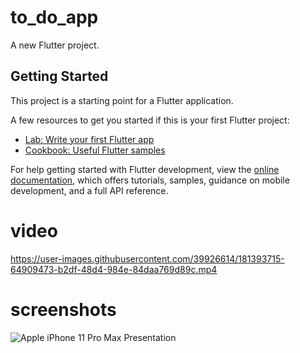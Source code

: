 # to_do_app

A new Flutter project.

## Getting Started

This project is a starting point for a Flutter application.

A few resources to get you started if this is your first Flutter project:

- [Lab: Write your first Flutter app](https://docs.flutter.dev/get-started/codelab)
- [Cookbook: Useful Flutter samples](https://docs.flutter.dev/cookbook)

For help getting started with Flutter development, view the
[online documentation](https://docs.flutter.dev/), which offers tutorials,
samples, guidance on mobile development, and a full API reference.

# video

https://user-images.githubusercontent.com/39926614/181393715-64909473-b2df-48d4-984e-84daa769d89c.mp4
# screenshots

![Apple iPhone 11 Pro Max Presentation](https://user-images.githubusercontent.com/39926614/181398350-e4edda46-28fd-4ec2-8969-5fd4b21e961e.png)



